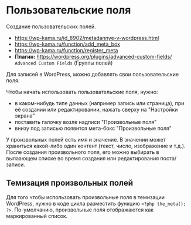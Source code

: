 # Пользовательские поля
Создание пользовательских полей.

* https://wp-kama.ru/id_8902/metadannye-v-wordpress.html
* https://wp-kama.ru/function/add_meta_box
* https://wp-kama.ru/function/register_meta
* **Плагин:** https://wordpress.org/plugins/advanced-custom-fields/ `Advanced Custom Fields` (Группы полей)

Для записей в WordPress, можно добавлять свои пользовательские поля.

Чтобы начать использовать пользовательские поля, нужно:
- в каком-нибудь типе данных (например запись или страница), при её создании или редактировании, нажать сверху на "Настройки экрана"
- поставить галочку возле надписи "Произвольные поля"
- внизу под записью появится мета-бокс "Произвольные поля"

У произвольных полей есть имя и значение. В значении может храниться какой-либо один контент (текст, число, изображение и т.д.). После создания произвольного поля, его можно выбирать в выпаающем списке во время создания или редактирования поста/записи.

## Темизация произвольных полей
Для того чтобы использовать произвольные поля в темизации WordPress, нужно в коде цикла разместить функцию `<?php the_meta(); ?>`. По-умолчанию, произвольные поля отображаются как маркированный список.